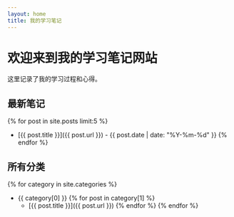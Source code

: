 ```yaml
---
layout: home
title: 我的学习笔记
---
```


# 欢迎来到我的学习笔记网站

这里记录了我的学习过程和心得。

## 最新笔记

{% for post in site.posts limit:5 %}
- [{{ post.title }}]({{ post.url }}) - {{ post.date | date: "%Y-%m-%d" }}
{% endfor %}

## 所有分类

{% for category in site.categories %}
- {{ category[0] }}
  {% for post in category[1] %}
  - [{{ post.title }}]({{ post.url }})
  {% endfor %}
{% endfor %}